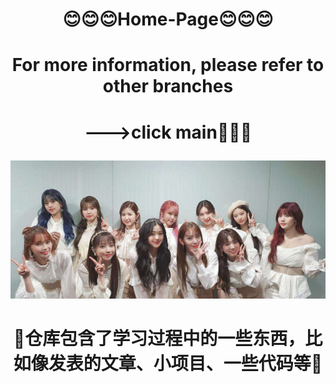 # <p align="center">:blush::blush::blush:Home-Page:blush::blush::blush:</p>
# <p align="center">For more information, please refer to other branches</p>
# <p align="center">--->click main💨💨💨</p>
                    

![image](img/girls.jpg)

# <p align="center">🥺仓库包含了学习过程中的一些东西，比如像发表的文章、小项目、一些代码等🥺</p>
